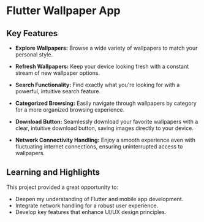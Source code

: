 # Flutter Wallpaper App

## Key Features

- **Explore Wallpapers:** Browse a wide variety of wallpapers to match your personal style.
- **Refresh Wallpapers:** Keep your device looking fresh with a constant stream of new wallpaper options.
- **Search Functionality:** Find exactly what you're looking for with a powerful, intuitive search feature.
- **Categorized Browsing:** Easily navigate through wallpapers by category for a more organized browsing experience.
- **Download Button:** Seamlessly download your favorite wallpapers with a clear, intuitive download button, saving images directly to your device.
  
- **Network Connectivity Handling:** Enjoy a smooth experience even with fluctuating internet connections, ensuring uninterrupted access to wallpapers.

## Learning and Highlights

This project provided a great opportunity to:

- Deepen my understanding of Flutter and mobile app development.
- Integrate network handling for a robust user experience.
- Develop key features that enhance UI/UX design principles.

